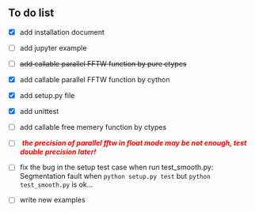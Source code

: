 ## To do list

- [x] add installation document
- [ ] add jupyter example
- [ ] ~~add callable parallel FFTW function by pure ctypes~~
- [x] add callable parallel FFTW function by cython
- [x] add setup.py file
- [x] add unittest
- [ ] add callable free memery function by ctypes
- [ ] <span style="color:red"> ***the precision of parallel fftw in float mode may be not enough, test double precision later!*** </span>
- [ ] fix the bug in the setup test case when run test_smooth.py: Segmentation fault when `python setup.py test` but `python test_smooth.py` is ok... 
- [ ] write new examples

